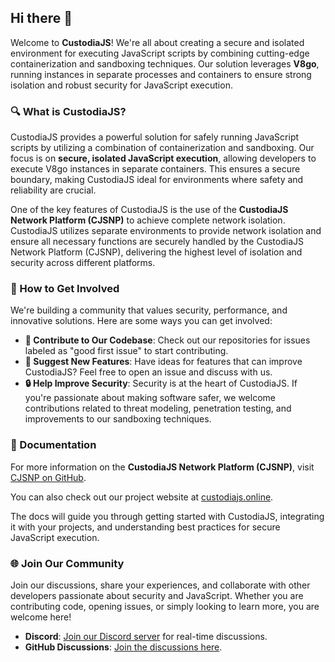 ## Hi there 👋

Welcome to **CustodiaJS**! We're all about creating a secure and isolated environment for executing JavaScript scripts by combining cutting-edge containerization and sandboxing techniques. Our solution leverages **V8go**, running instances in separate processes and containers to ensure strong isolation and robust security for JavaScript execution.

### 🔍 What is CustodiaJS?

CustodiaJS provides a powerful solution for safely running JavaScript scripts by utilizing a combination of containerization and sandboxing. Our focus is on **secure, isolated JavaScript execution**, allowing developers to execute V8go instances in separate containers. This ensures a secure boundary, making CustodiaJS ideal for environments where safety and reliability are crucial.

One of the key features of CustodiaJS is the use of the **CustodiaJS Network Platform (CJSNP)** to achieve complete network isolation. CustodiaJS utilizes separate environments to provide network isolation and ensure all necessary functions are securely handled by the CustodiaJS Network Platform (CJSNP), delivering the highest level of isolation and security across different platforms.

### 🤝 How to Get Involved

We're building a community that values security, performance, and innovative solutions. Here are some ways you can get involved:

- **🌟 Contribute to Our Codebase**: Check out our repositories for issues labeled as "good first issue" to start contributing.
- **📝 Suggest New Features**: Have ideas for features that can improve CustodiaJS? Feel free to open an issue and discuss with us.
- **🔒 Help Improve Security**: Security is at the heart of CustodiaJS. If you're passionate about making software safer, we welcome contributions related to threat modeling, penetration testing, and improvements to our sandboxing techniques.

### 📖 Documentation

For more information on the **CustodiaJS Network Platform (CJSNP)**, visit [CJSNP on GitHub](https://github.com/custodiaJs/cjs-network-platform).

You can also check out our project website at [custodiajs.online](https://custodiajs.online).

The docs will guide you through getting started with CustodiaJS, integrating it with your projects, and understanding best practices for secure JavaScript execution.

### 🌐 Join Our Community

Join our discussions, share your experiences, and collaborate with other developers passionate about security and JavaScript. Whether you are contributing code, opening issues, or simply looking to learn more, you are welcome here!

- **Discord**: [Join our Discord server](https://discord.gg/j3nqdbMX) for real-time discussions.
- **GitHub Discussions**: [Join the discussions here](https://github.com/orgs/custodiaJs/discussions).



